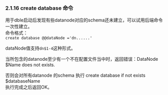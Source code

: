 ### 2.1.16  create database 命令

用于dble启动后发现有些datanode对应的schema还未建立，可以试用后端命令一次性建立。   
命令格式：  
`create database @@dataNode ='dn......'`  
  
dataNode值支持`dn$1-4`这种形式。  

当所包含的datanode至少有一个不在配置文件当中时，返回错误：DataNode $Name does not exists.  

否则会对所有datanode 的schema 执行 create database if not exists  $databaseName  
执行完成之后返回OK。

  
